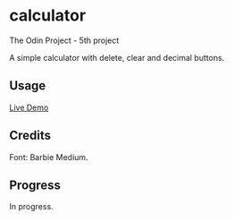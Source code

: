 # calculator
The Odin Project - 5th project

A simple calculator with delete, clear and decimal buttons.

## Usage

[Live Demo](https://lhchi04.github.io/calculator/)

## Credits

Font: Barbie Medium.

## Progress

In progress.

